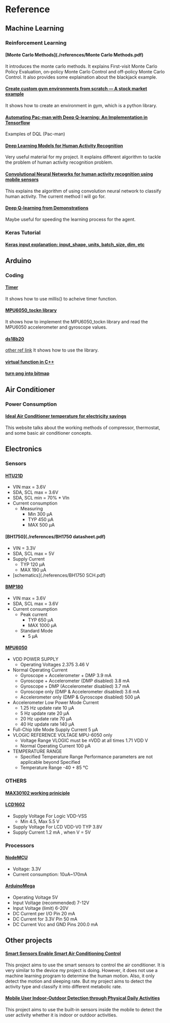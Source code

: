 # Reference

## Machine Learning
### Reinforcement Learning
#### [Monte Carlo Methods](./references/Monte Carlo Methods.pdf)
It introduces the monte carlo methods. It explains First-visit Monte Carlo Policy Evaluation, on-policy Monte Carlo Control and off-policy Monte Carlo Control. It also provides some explaination about the blackjack example.

#### [Create custom gym environments from scratch — A stock market example](https://towardsdatascience.com/creating-a-custom-openai-gym-environment-for-stock-trading-be532be3910e)
It shows how to create an environment in gym, which is a python library.

#### [Automating Pac-man with Deep Q-learning: An Implementation in Tensorflow](https://towardsdatascience.com/automating-pac-man-with-deep-q-learning-an-implementation-in-tensorflow-ca08e9891d9c)
Examples of DQL (Pac-man)

#### [Deep Learning Models for Human Activity Recognition](https://machinelearningmastery.com/deep-learning-models-for-human-activity-recognition/)
Very useful material for my project. It explains different algorithm to tackle the problem of human activity recognition problem.

#### [Convolutional Neural Networks for human activity recognition using mobile sensors](https://ieeexplore.ieee.org/document/7026300)
This explains the algorithm of using convolution neural network to classify human activity. The current method I will go for.

#### [Deep Q-learning from Demonstrations](https://arxiv.org/abs/1704.03732)
Maybe useful for speeding the learning process for the agent.

### Keras Tutorial
#### [Keras input explanation: input_shape, units, batch_size, dim, etc ](https://stackoverflow.com/questions/44747343/keras-input-explanation-input-shape-units-batch-size-dim-etc)


## Arduino
### Coding
#### [Timer](https://randomnerdtutorials.com/interrupts-timers-esp8266-arduino-ide-nodemcu/)
It shows how to use millis() to acheive timer function.

#### [MPU6050_tockn library](https://forum.arduino.cc/index.php?topic=587830.0)
It shows how to implement the MPU6050_tockn library and read the MPU6050 accelerometer and gyroscope values.

#### [ds18b20](https://create.arduino.cc/projecthub/TheGadgetBoy/ds18b20-digital-temperature-sensor-and-arduino-9cc806)
[other ref link](https://randomnerdtutorials.com/esp32-multiple-ds18b20-temperature-sensors/)
It shows how to use the library.

#### [virtual function in C++](https://www.geeksforgeeks.org/virtual-function-cpp/)

#### [turn png into bitmap](https://javl.github.io/image2cpp/)

## Air Conditioner
### Power Consumption
#### [Ideal Air Conditioner temperature for electricity savings](https://www.bijlibachao.com/air-conditioners/ideal-air-conditioner-temperature-for-electricity-saving.html)
This website talks about the working methods of compressor, thermostat, and some basic air conditioner concepts.

## Electronics
### Sensors
#### [HTU21D](./references/HTU21D_datasheet.pdf)
- VIN max = 3.6V
- SDA, SCL max = 3.6V
- SDA, SCL min = 70% * VIn
- Current consumption
    - Measuring
        - Min 300 μA
        - TYP 450 μA
        - MAX 500 μA

#### [BH1750](./references/BH1750 datasheet.pdf)
- VIN = 3.3V
- SDA, SCL max = 5V
- Supply Current
    - TYP 120 μA
    - MAX 190 μA
- [schematics](./references/BH1750 SCH.pdf)

#### [BMP180](./references/BMP180_datasheet.pdf)
- VIN max = 3.6V
- SDA, SCL max = 3.6V
- Current consumption
    - Peak current
        - TYP 650 μA
        - MAX 1000 μA
    - Standard Mode
        - 5 μA

#### [MPU6050](./references/MPU6050_datasheet.pdf)
- VDD POWER SUPPLY
    - Operating Voltages 2.375 3.46 V
- Normal Operating Current
    - Gyroscope + Accelerometer + DMP 3.9 mA
    - Gyroscope + Accelerometer (DMP disabled) 3.8 mA
    - Gyroscope + DMP (Accelerometer disabled) 3.7 mA
    - Gyroscope only (DMP & Accelerometer disabled) 3.6 mA
    - Accelerometer only (DMP & Gyroscope disabled) 500 µA
- Accelerometer Low Power Mode Current
    - 1.25 Hz update rate 10 µA
    - 5 Hz update rate 20 µA
    - 20 Hz update rate 70 µA
    - 40 Hz update rate 140 µA
- Full-Chip Idle Mode Supply Current 5 µA
- VLOGIC REFERENCE VOLTAGE MPU-6050 only
    - Voltage Range VLOGIC must be ≤VDD at all times 1.71 VDD V
    - Normal Operating Current 100 µA
- TEMPERATURE RANGE
    - Specified Temperature Range Performance parameters are not applicable beyond Specified
    - Temperature Range -40 + 85 °C


### OTHERS
#### [MAX30102 working priniciple](https://hackaday.io/project/26103-preemiealert/log/64833-max30102-how-does-it-work)

#### [LCD1602](./references/LCD1602_datasheet.pdf)
- Supply Voltage For Logic VDD-VSS
    - Min 4.5, Max 5.5 V
- Supply Voltage For LCD VDD-V0 TYP 3.8V
- Supply Current 1.2 mA , when V = 5V

### Processors
#### [NodeMCU](./references/NodeMCU_datasheet.pdf)
- Voltage: 3.3V
- Current consumption: 10uA~170mA

#### [ArduinoMega](https://store.arduino.cc/usa/mega-2560-r3)
- Operating Voltage	5V
- Input Voltage (recommended)	7-12V
- Input Voltage (limit)	6-20V
- DC Current per I/O Pin	20 mA
- DC Current for 3.3V Pin	50 mA
- DC Current Vcc and GND Pins  200.0 mA

## Other projects
#### [Smart Sensors Enable Smart Air Conditioning Control](./sensors-14-11179.pdf)
This project aims to use the smart sensors to control the air conditioner. It is very similar to the device my project is doing. However, it does not use a machine learning program to determine the human motion. Also, it only detect the motion and sleeping rate. But my project aims to detect the activity type and classify it into different metabolic rate.

#### [Mobile User Indoor-Outdoor Detection through Physical Daily Activities](https://www.ncbi.nlm.nih.gov/pmc/articles/PMC6387420/)
This project aims to use the built-in sensors inside the mobile to detect the user activity whether it is indoor or outdoor activities.

